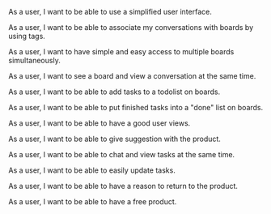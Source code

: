 As a user, I want to be able to use a simplified user interface.

As a user, I want to be able to associate my conversations with
boards by using tags.

As a user, I want to have simple and easy access to multiple boards simultaneously.

As a user, I want to see a board and view a conversation at the same time.

As a user, I want to be able to add tasks to a todolist on boards.

As a user, I want to be able to put finished tasks into a "done" list on boards.

As a user, I want to be able to have a good user views.

As a user, I want to be able to give suggestion with the product.

As a user, I want to be able to chat and view tasks at the same time.

As a user, I want to be able to easily update tasks.

As a user, I want to be able to have a reason to return to the product.

As a user, I want to be able to have a free product.
